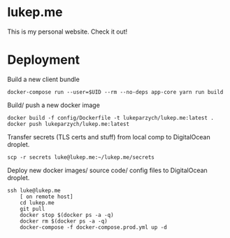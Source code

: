 # lukep.me

This is my personal website. Check it out!



# Deployment

Build a new client bundle

    docker-compose run --user=$UID --rm --no-deps app-core yarn run build


Build/ push a new docker image

    docker build -f config/Dockerfile -t lukeparzych/lukep.me:latest .
    docker push lukeparzych/lukep.me:latest


Transfer secrets (TLS certs and stuff) from local comp to DigitalOcean droplet. 

    scp -r secrets luke@lukep.me:~/lukep.me/secrets


Deploy new docker images/ source code/ config files to DigitalOcean droplet.

    ssh luke@lukep.me
        [ on remote host]
        cd lukep.me
        git pull
        docker stop $(docker ps -a -q)
        docker rm $(docker ps -a -q)
        docker-compose -f docker-compose.prod.yml up -d
